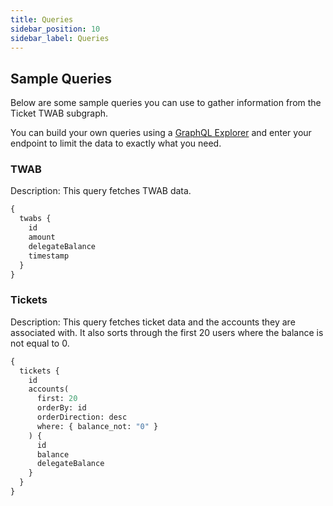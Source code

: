 ```yaml
---
title: Queries
sidebar_position: 10
sidebar_label: Queries
---
```


## Sample Queries

Below are some sample queries you can use to gather information from the Ticket TWAB subgraph.

You can build your own queries using a [GraphQL Explorer](https://graphiql-online.com/graphiql) and enter your endpoint to limit the data to exactly what you need.

### TWAB

Description: This query fetches TWAB data.

```graphql
{
  twabs {
    id
    amount
    delegateBalance
    timestamp
  }
}
```

### Tickets

Description: This query fetches ticket data and the accounts they are associated with. It also sorts through the first 20 users where the balance is not equal to 0.

```graphql
{
  tickets {
    id
    accounts(
      first: 20
      orderBy: id
      orderDirection: desc
      where: { balance_not: "0" }
    ) {
      id
      balance
      delegateBalance
    }
  }
}
```
